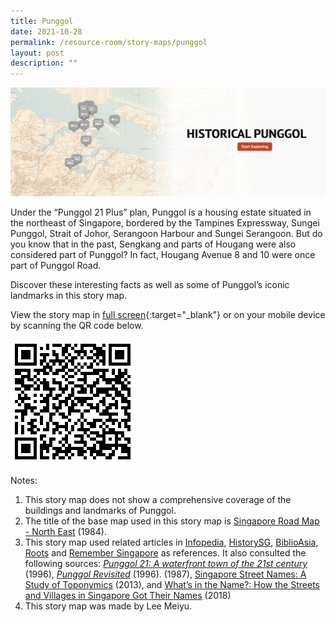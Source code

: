 ```yaml
---
title: Punggol
date: 2021-10-28
permalink: /resource-room/story-maps/punggol
layout: post
description: ""
---
```

<img src="/images/storymap-image-punggol.jpg" alt="storymap-image-punggol"/>

Under the “Punggol 21 Plus” plan, Punggol is a housing estate situated in the northeast of Singapore, bordered by the Tampines Expressway, Sungei Punggol, Strait of Johor, Serangoon Harbour and Sungei Serangoon. But do you know that in the past, Sengkang and parts of Hougang were also considered part of Punggol? In fact, Hougang Avenue 8 and 10 were once part of Punggol Road. 

Discover these interesting facts as well as some of Punggol’s iconic landmarks in this story map.

View the story map in [full screen](https://uploads.knightlab.com/storymapjs/04f5c05311b7e48aadefd0cdd269c308/punggol/index.html){:target="_blank"} or on your mobile device by scanning the QR code below.

<img src="/images/qr-qode-storymap-punggol.png" alt="qr-code-storymap-punggol" style="width:200px;" />

Notes:

1. This story map does not show a comprehensive coverage of the buildings and landmarks of Punggol.
2. The title of the base map used in this story map is 
[Singapore Road Map - North East](https://www.nas.gov.sg/archivesonline/maps_building_plans/record-details/fb0d42a5-115c-11e3-83d5-0050568939ad) (1984).
3. This story map used related articles in [Infopedia](https://eresources.nlb.gov.sg/infopedia/), [HistorySG](http://eresources.nlb.gov.sg/history), [BiblioAsia](https://www.nlb.gov.sg/Browse/BiblioAsia.aspx), [Roots](https://www.roots.sg/) and [Remember Singapore](https://remembersingapore.org/2018/09/30/old-punggol-road-26-tracks/) as references. It also consulted the following sources: [*Punggol 21: A waterfront town of the 21st century*](http://eservice.nlb.gov.sg/item_holding.aspx?bid=7907834) (1996), [*Punggol Revisited*](https://eservice.nlb.gov.sg/item_holding.aspx?bid=8433586) (1996). (1987), [Singapore Street Names: A Study of Toponymics](https://eservice.nlb.gov.sg/item_holding.aspx?bid=200123850) (2013), and [What’s in the Name?: How the Streets and Villages in Singapore Got Their Names](https://eservice.nlb.gov.sg/item_holding.aspx?bid=202924449) (2018)
4. This story map was made by Lee Meiyu.